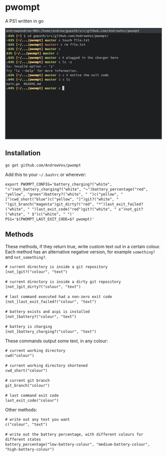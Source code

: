 # pwompt

A PS1 written in go

![screenshot](https://github.com/AndrewVos/pwompt/raw/master/screenshot.png)

## Installation

```
go get github.com/AndrewVos/pwompt
```

Add this to your `~/.bashrc` or wherever:
```
export PWOMPT_CONFIG='battery_charging?("white", "⏚")not_battery_charging?("white", "⌁")battery_percentage("red", "yellow", "green")battery?("white", " ")c("yellow", "[")cwd_short("blue")c("yellow", "]")git?("white", " ")git_branch("magenta")git_dirty?("red", "*")last_exit_failed?("white", " ")last_exit_code("red")git?("white", " ±")not_git?("white", " $")c("white", " ")'
PS1='$(PWOMPT_LAST_EXIT_CODE=$? pwompt)'
```

## Methods

These methods, if they return true, write custom text out in a certain colour.
Each method has an alternative negative version, for example `something?` and `not_something?`.

```
# current directory is inside a git repository
[not_]git?("colour", "text")

# current directory is inside a dirty git repository
[not_]git_dirty?("colour", "text")

# last command executed had a non-zero exit code
[not_]last_exit_failed?("colour", "text")

# battery exists and acpi is installed
[not_]battery?("colour", "text")

# battery is charging
[not_]battery_charging?("colour", "text")
```

These commands output some text, in any colour:
```
# current working directory
cwd("colour")

# current working directory shortened
cwd_short("colour")

# current git branch
git_branch("colour")

# last command exit code
last_exit_code("colour")
```

Other methods:

```
# write out any text you want
c("colour", "text")

# write out the battery percentage, with different colours for different states
battery_percentage("low-battery-colour", "medium-battery-colour", "high-battery-colour")
```
